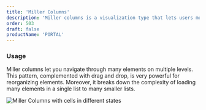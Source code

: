```yaml
---
title: 'Miller Columns'
description: 'Miller columns is a visualization type that lets users move faster through several depth levels at same time.'
order: 503
draft: false
productName: 'PORTAL'
---
```


### Usage

Miller columns let you navigate through many elements on multiple levels. This pattern, complemented with drag and drop, is very powerful for reorganizing elements. Moreover, it breaks down the complexity of loading many elements in a single list to many smaller lists.

![Miller Columns with cells in different states](/images/lexicon/MillerColumns.jpg)
